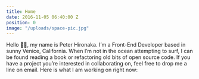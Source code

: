 ```yaml
---
title: Home
date: 2016-11-05 06:40:00 Z
position: 0
image: "/uploads/space-pic.jpg"
---
```


Hello 👋🏼, my name is Peter Hironaka. I’m a Front-End Developer based in sunny Venice, California. When I’m not in the ocean attempting to surf, I can be found reading a book or refactoring old bits of open source code. If you have a project you’re interested in collaborating on, feel free to drop me a line on email. Here is what I am working on right now:
